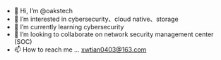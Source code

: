 - 👋 Hi, I’m @oakstech
- 👀 I’m interested in cybersecurity、cloud native、storage
- 🌱 I’m currently learning cybersecurity
- 💞️ I’m looking to collaborate on network security management center (SOC)
- 📫 How to reach me ... xwtian0403@163.com

<!---
oakstech/oakstech is a ✨ special ✨ repository because its `README.md` (this file) appears on your GitHub profile.
You can click the Preview link to take a look at your changes.
--->
